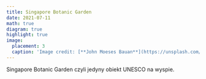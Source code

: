```yaml
---
title: Singapore Botanic Garden
date: 2021-07-11
math: true
diagram: true
highlight: true
image:
  placement: 3
  caption: 'Image credit: [**John Moeses Bauan**](https://unsplash.com/photos/OGZtQF8iC0g)'
---
```


Singapore Botanic Garden czyli jedyny obiekt UNESCO na wyspie.

